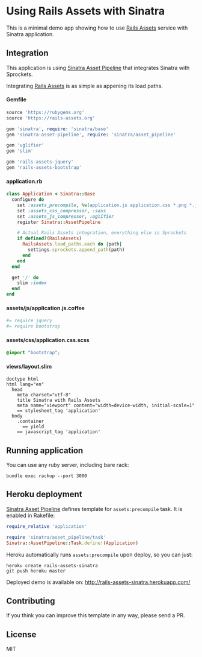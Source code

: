 # Using Rails Assets with Sinatra

This is a minimal demo app showing how to use [Rails Assets](https://rails-assets.org) service with Sinatra application.

## Integration

This application is using [Sinatra Asset Pipeline](https://github.com/kalasjocke/sinatra-asset-pipeline) that integrates Sinatra with Sprockets.

Integrating [Rails Assets](https://rails-assets.org/) is as simple as appening its load paths.

#### Gemfile

```ruby
source 'https://rubygems.org'
source 'https://rails-assets.org'

gem 'sinatra', require: 'sinatra/base'
gem 'sinatra-asset-pipeline', require: 'sinatra/asset_pipeline'

gem 'uglifier'
gem 'slim'

gem 'rails-assets-jquery'
gem 'rails-assets-bootstrap'
```

#### application.rb

```ruby
class Application < Sinatra::Base
  configure do
    set :assets_precompile, %w(application.js application.css *.png *.jpg *.svg *.eot *.ttf *.woff)
    set :assets_css_compressor, :sass
    set :assets_js_compressor, :uglifier
    register Sinatra::AssetPipeline

    # Actual Rails Assets integration, everything else is Sprockets
    if defined?(RailsAssets)
      RailsAssets.load_paths.each do |path|
        settings.sprockets.append_path(path)
      end
    end
  end

  get '/' do
    slim :index
  end
end
```

#### assets/js/application.js.coffee

```coffee
#= require jquery
#= require bootstrap
```

#### assets/css/application.css.scss

```scss
@import "bootstrap";
```

#### views/layout.slim

```slim
doctype html
html lang="en"
  head
    meta charset="utf-8"
    title Sinatra with Rails Assets
    meta name="viewport" content="width=device-width, initial-scale=1"
    == stylesheet_tag 'application'
  body
    .container
      == yield
    == javascript_tag 'application'
```

## Running application

You can use any ruby server, including bare rack:

```
bundle exec rackup --port 3000
```

## Heroku deployment

[Sinatra Asset Pipeline](https://github.com/kalasjocke/sinatra-asset-pipeline) defines template for `assets:precompile` task. It is enabled in Rakefile:

```ruby
require_relative 'application'

require 'sinatra/asset_pipeline/task'
Sinatra::AssetPipeline::Task.define!(Application)
```

Heroku automatically runs `assets:precompile` upon deploy, so you can just:

```
heroku create rails-assets-sinatra
git push heroku master
```

Deployed demo is available on: http://rails-assets-sinatra.herokuapp.com/

## Contributing

If you think you can improve this template in any way, please send a PR.

## License

MIT
